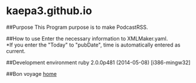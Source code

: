 kaepa3.github.io
================
##Purpose
This Program purpose is to make PodcastRSS.

##How to use
Enter the necessary information to XMLMaker.yaml.  
*If you enter the "Today" to "pubDate", time is automatically entered as current.

##Development environment
ruby 2.0.0p481 (2014-05-08) [i386-mingw32]

##Bon voyage
[home](http://kaepa3.github.io/ "Home")
